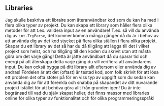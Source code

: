 ## Libraries
Jag skulle beskriva ett libraire som återanvändbar kod som du kan ha med i flera olika typer av projekt.
Du kan skapa ett library som håller flera olika metoder för att t.ex. validera input av en användare! T.ex. så vill du använda dig av `int.TryParse`, det kommer komma många gånger då du är i behov av att använda dig av det kod stycket på flera olika ställen i flera olika projekt. Skapar du ett library av det så har du då tillgång att lägga till det i vilket projekt som helst, och ha tillgång till den koden du skrivit utan att måsta göra om det varje gång! Detta är jätte användbart då du sparar tid och energi på att återskapa detta varje gång du vill verifiera att användarens input. Du kan också bygga på ditt library allt eftersom eller använda dig av andras! Fördelen är att det (oftast) är testad kod, som folk skrivit för att lösa ett problem det ofta stöter på för en viss typ av uppgift som du sedan kan använda dig av för att förenkla och snabba på skapandet av ditt nuvarande projekt istället för att behöva göra allt från grunden igen!
Du är inte begränsad till vad du själv skapat heller, det finns massor med libraries online för olika typer av funktionalitet och för olika programmeringsspråk! 
